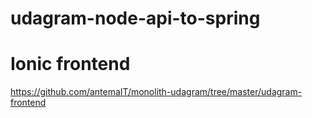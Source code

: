 # udagram-node-api-to-spring


# Ionic frontend
https://github.com/antemaIT/monolith-udagram/tree/master/udagram-frontend